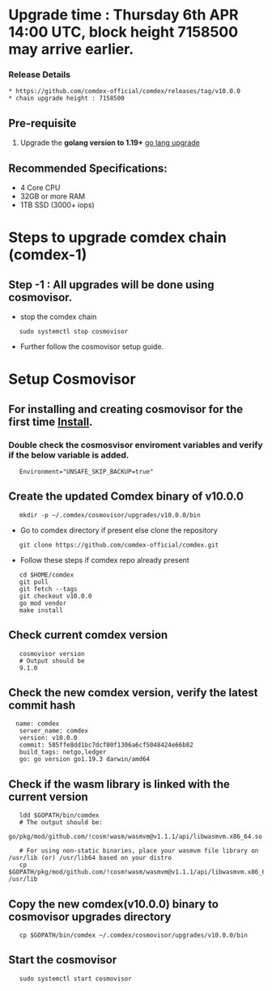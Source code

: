 # Upgrade time : Thursday 6th APR 14:00 UTC, block height 7158500 may arrive earlier. 

### Release Details
    * https://github.com/comdex-official/comdex/releases/tag/v10.0.0
    * chain upgrade height : 7158500


## Pre-requisite
1. Upgrade the **golang version to 1.19+** [go lang upgrade](https://go.dev/doc/install)

## Recommended Specifications:
   * 4 Core CPU
   * 32GB or more RAM
   * 1TB SSD (3000+ iops)

# Steps to upgrade comdex chain (comdex-1)

## Step -1 : All upgrades will be done using cosmovisor.

* stop the comdex chain

```shell
   sudo systemctl stop cosmovisor
```

* Further follow the cosmovisor setup guide.

# Setup Cosmovisor

## For installing and creating cosmovisor for the first time [Install](https://github.com/comdex-official/networks/blob/main/testnet/cosmovisor-setup.md). 

### Double check the cosmosvisor enviroment variables and verify if the below variable is added.

```shell
   Environment="UNSAFE_SKIP_BACKUP=true"
```

## Create the updated Comdex binary of v10.0.0

```shell
   mkdir -p ~/.comdex/cosmovisor/upgrades/v10.0.0/bin
```
* Go to comdex directory if present else clone the repository

```shell
   git clone https://github.com/comdex-official/comdex.git
```

* Follow these steps if comdex repo already present

```shell
   cd $HOME/comdex
   git pull
   git fetch --tags
   git checkout v10.0.0
   go mod vendor
   make install
```

## Check current comdex version
```shell
   cosmovisor version
   # Output should be
   9.1.0
```

## Check the new comdex version, verify the latest commit hash

```shell
  name: comdex
   server_name: comdex
   version: v10.0.0
   commit: 585ffe8dd1bc7dcf80f1306a6cf5048424e66b82
   build_tags: netgo,ledger
   go: go version go1.19.3 darwin/amd64

```

## Check if the wasm library is linked with the current version 

```shell
   ldd $GOPATH/bin/comdex
   # The output should be:
   go/pkg/mod/github.com/!cosm!wasm/wasmvm@v1.1.1/api/libwasmvm.x86_64.so

   # For using non-static binaries, place your wasmvm file library on /usr/lib (or) /usr/lib64 based on your distro
   cp $GOPATH/pkg/mod/github.com/!cosm!wasm/wasmvm@v1.1.1/api/libwasmvm.x86_64.so /usr/lib
```


## Copy the new comdex(v10.0.0) binary to cosmovisor upgrades directory

```shell
   cp $GOPATH/bin/comdex ~/.comdex/cosmovisor/upgrades/v10.0.0/bin
```

## Start the cosmovisor

```shell
   sudo systemctl start cosmovisor
```

